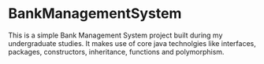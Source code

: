 # BankManagementSystem
This is a simple Bank Management System project built during my undergraduate studies. It makes use of core java technolgies like interfaces, packages, constructors, inheritance, functions and polymorphism.
